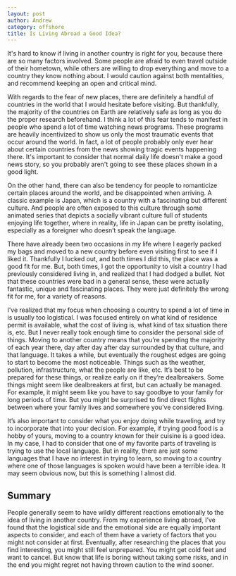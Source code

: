 ```yaml
---
layout: post
author: Andrew
category: offshore
title: Is Living Abroad a Good Idea?
---
```


It's hard to know if living in another country is right for you, because there are so many factors involved. Some people are afraid to even travel outside of their hometown, while others are willing to drop everything and move to a country they know nothing about. I would caution against both mentalities, and recommend keeping an open and critical mind.

With regards to the fear of new places, there are definitely a handful of countries in the world that I would hesitate before visiting. But thankfully, the majority of the countries on Earth are relatively safe as long as you do the proper research beforehand. I think a lot of this fear tends to manifest in people who spend a lot of time watching news programs. These programs are heavily incentivized to show us only the most traumatic events that occur around the world. In fact, a lot of people probably only ever hear about certain countries from the news showing tragic events happening there. It's important to consider that normal daily life doesn't make a good news story, so you probably aren't going to see these places shown in a good light.

On the other hand, there can also be tendency for people to romanticize certain places around the world, and be disappointed when arriving. A classic example is Japan, which is a country with a fascinating but different culture. And people are often exposed to this culture through some animated series that depicts a socially vibrant culture full of students enjoying life together, where in reality, life in Japan can be pretty isolating, especially as a foreigner who doesn’t speak the language.

There have already been two occasions in my life where I eagerly packed my bags and moved to a new country before even visiting first to see if I liked it. Thankfully I lucked out, and both times I did this, the place was a good fit for me. But, both times, I got the opportunity to visit a country I had previously considered living in, and realized that I had dodged a bullet. Not that these countries were bad in a general sense, these were actually fantastic, unique and fascinating places. They were just definitely the wrong fit for me, for a variety of reasons.

I’ve realized that my focus when choosing a country to spend a lot of time in is usually too logistical. I was focused entirely on what kind of residence permit is available, what the cost of living is, what kind of tax situation there is, etc. But I never really took enough time to consider the personal side of things. Moving to another country means that you’re spending the majority of each year there, day after day after day surrounded by that culture, and that language. It takes a while, but eventually the roughest edges are going to start to become the most noticeable. Things such as the weather, pollution, infrastructure, what the people are like, etc. It’s best to be prepared for these things, or realize early on if they’re dealbreakers. Some things might seem like dealbreakers at first, but can actually be managed. For example, it might seem like you have to say goodbye to your family for long periods of time. But you might be surprised to find direct flights between where your family lives and somewhere you’ve considered living.

It’s also important to consider what you enjoy doing while traveling, and try to incorporate that into your decision. For example, if trying good food is a hobby of yours, moving to a country known for their cuisine is a good idea. In my case, I had to consider that one of my favorite parts of traveling is trying to use the local language. But in reality, there are just some languages that I have no interest in trying to learn, so moving to a country where one of those languages is spoken would have been a terrible idea. It may seem obvious now, but this is something I almost did.

## Summary

People generally seem to have wildly different reactions emotionally to the idea of living in another country. From my experience living abroad, I’ve found that the logistical side and the emotional side are equally important aspects to consider, and each of them have a variety of factors that you might not consider at first. Eventually, after researching the places that you find interesting, you might still feel unprepared. You might get cold feet and want to cancel. But know that life is boring without taking some risks, and in the end you might regret not having thrown caution to the wind sooner.
